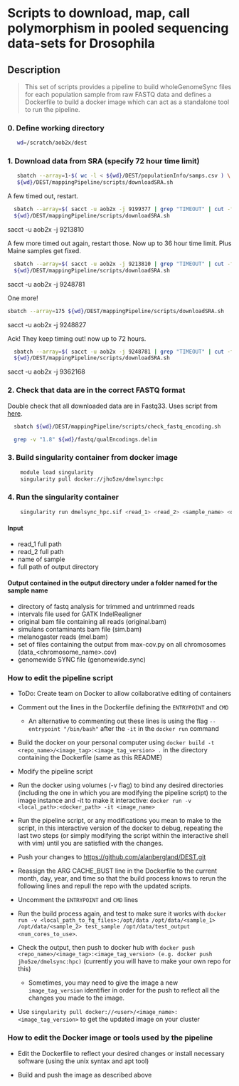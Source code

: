 # Scripts to download, map, call polymorphism in pooled sequencing data-sets for Drosophila

## Description
> This set of scripts provides a pipeline to build wholeGenomeSync files for each population sample from raw FASTQ data and defines a Dockerfile to build a docker image which can act as a standalone tool to run the pipeline.

### 0. Define working directory
```bash
   wd=/scratch/aob2x/dest
```

### 1. Download data from SRA (specify 72 hour time limit)
```bash
   sbatch --array=1-$( wc -l < ${wd}/DEST/populationInfo/samps.csv ) \
   ${wd}/DEST/mappingPipeline/scripts/downloadSRA.sh
```
A few timed out, restart. <br/>
``` bash
  sbatch --array=$( sacct -u aob2x -j 9199377 | grep "TIMEOUT" | cut -f1 -d' ' | cut -f2 -d'_' | tr '\n' ',' ) \
  ${wd}/DEST/mappingPipeline/scripts/downloadSRA.sh
```
sacct -u aob2x -j 9213810

A few more timed out again, restart those. Now up to 36 hour time limit. Plus Maine samples get fixed.
``` bash
  sbatch --array=$( sacct -u aob2x -j 9213810 | grep "TIMEOUT" | cut -f1 -d' ' | cut -f2 -d'_' | tr '\n' ',' ) \
  ${wd}/DEST/mappingPipeline/scripts/downloadSRA.sh
```
sacct -u aob2x -j 9248781

One more!
``` bash
sbatch --array=175 ${wd}/DEST/mappingPipeline/scripts/downloadSRA.sh
```
sacct -u aob2x -j 9248827

Ack! They keep timing out! now up to 72 hours.
``` bash
  sbatch --array=$( sacct -u aob2x -j 9248781 | grep "TIMEOUT" | cut -f1 -d' ' | cut -f2 -d'_' | tr '\n' ',' ) \
  ${wd}/DEST/mappingPipeline/scripts/downloadSRA.sh
```
sacct -u aob2x -j 9362168

### 2. Check that data are in the correct FASTQ format
Double check that all downloaded data are in Fastq33. Uses script from [here](https://github.com/brentp/bio-playground/blob/master/reads-utils/guess-encoding.py). </br>
```bash
  sbatch ${wd}/DEST/mappingPipeline/scripts/check_fastq_encoding.sh

  grep -v "1.8" ${wd}/fastq/qualEncodings.delim
```
### 3. Build singularity container from docker image
```bash
    module load singularity
    singularity pull docker://jho5ze/dmelsync:hpc
```

### 4. Run the singularity container
```bash
    singularity run dmelsync_hpc.sif <read_1> <read_2> <sample_name> <output_folder> <num_cores_to_use>
```
#### Input
* read_1 full path
* read_2 full path
* name of sample
* full path of output directory

#### Output contained in the output directory under a folder named for the sample name
* directory of fastq analysis for trimmed and untrimmed reads
* intervals file used for GATK IndelRealigner
* original bam file containing all reads (original.bam)
* simulans contaminants bam file (sim.bam)
* melanogaster reads (mel.bam)
* set of files containing the output from max-cov.py on all chromosomes (data_<chromosome_name>.cov)
* genomewide SYNC file (genomewide.sync)

### How to edit the pipeline script

* ToDo: Create team on Docker to allow collaborative editing of containers

* Comment out the lines in the Dockerfile defining the ```ENTRYPOINT``` and ```CMD```
  * An alternative to commenting out these lines is using the flag ```--entrypoint "/bin/bash"``` after the ```-it``` in the ```docker run``` command

* Build the docker on your personal computer using ```docker build -t <repo_name>/<image_tag>:<image_tag_version> .``` in the directory containing the Dockerfile (same as this README)

* Modify the pipeline script

* Run the docker using volumes (-v flag) to bind any desired directories (including the one in which you are modifying the pipeline script) to the image instance and -it to make it interactive: ```docker run -v <local_path>:<docker_path> -it <image_name>```

* Run the pipeline script, or any modifications you mean to make to the script, in this interactive version of the docker to debug, repeating the last two steps (or simply modifying the script within the interactive shell with vim) until you are satisfied with the changes.

* Push your changes to https://github.com/alanbergland/DEST.git

* Reassign the ARG CACHE_BUST line in the Dockerfile to the current month, day, year, and time so that the build process knows to rerun the following lines and repull the repo with the updated scripts.

* Uncomment the ```ENTRYPOINT``` and ```CMD``` lines

* Run the build process again, and test to make sure it works with ```docker run -v <local_path_to_fq_files>:/opt/data /opt/data/<sample_1> /opt/data/<sample_2> test_sample /opt/data/test_output <num_cores_to_use>```.

* Check the output, then push to docker hub with ```docker push <repo_name>/<image_tag>:<image_tag_version> (e.g. docker push jho5ze/dmelsync:hpc)``` (currently you will have to make your own repo for this)
  * Sometimes, you may need to give the image a new ```image_tag_version``` identifier in order for the push to reflect all the changes you made to the image.

* Use ```singularity pull docker://<user>/<image_name>:<image_tag_version>``` to get the updated image on your cluster

### How to edit the Docker image or tools used by the pipeline

* Edit the Dockerfile to reflect your desired changes or install necessary software (using the unix syntax and apt tool)

* Build and push the image as described above
